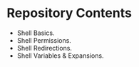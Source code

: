 # Repository Contents  

- Shell Basics.
- Shell Permissions.
- Shell Redirections.
- Shell Variables & Expansions.
